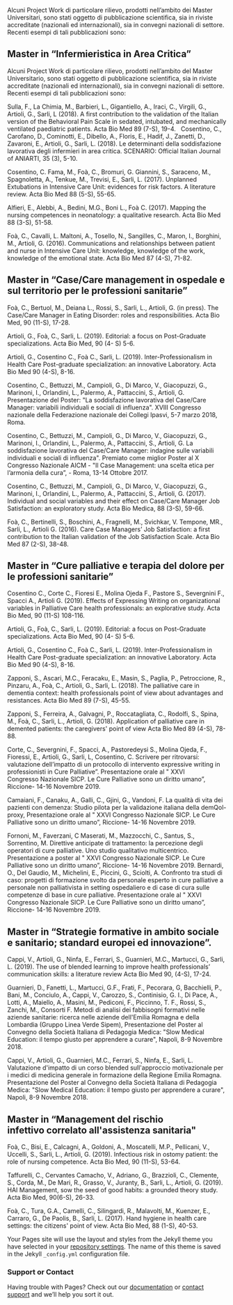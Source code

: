 
Alcuni Project Work di particolare rilievo, prodotti nell’ambito dei Master Universitari, sono stati oggetto di pubblicazione scientifica, sia in riviste accreditate (nazionali ed internazionali), sia in convegni nazionali di settore.  
Recenti esempi di tali pubblicazioni sono:

## Master in “Infermieristica in Area Critica”

Alcuni Project Work di particolare rilievo, prodotti nell’ambito del Master Universitario, sono stati oggetto di pubblicazione scientifica, sia in riviste accreditate (nazionali ed internazionali), sia in convegni nazionali di settore.  Recenti esempi di tali pubblicazioni sono:

Sulla, F., La Chimia, M., Barbieri, L., Gigantiello, A., Iraci, C., Virgili, G., Artioli, G., Sarli, L (2018). A first contribution to the validation of the Italian version of the Behavioral Pain Scale in sedated, intubated, and mechanically ventilated paediatric patients. Acta Bio Med 89 (7-S), 19-4.
  
Cosentino, C., Carofano, D., Cominotti, E., Dibello, A., Floris, E., Hadif, J., Zanetti, D., Zavaroni, E., Artioli, G., Sarli, L. (2018). Le determinanti della soddisfazione lavorativa degli infermieri in area critica. SCENARIO: Official Italian Journal of ANIARTI, 35 (3), 5-10.

Cosentino, C. Fama, M., Foà, C., Bromuri, G. Giannini, S., Saraceno, M., Spagnoletta, A., Tenkue, M., Trevisi, E., Sarli, L. (2017). Unplanned Extubations in Intensive Care Unit: evidences for risk factors. A literature review. Acta Bio Med 88 (5-S), 55-65.

Alfieri, E., Alebbi, A., Bedini, M.G., Boni L., Foà C. (2017). Mapping the nursing competences in neonatology: a qualitative research. Acta Bio Med 88 (3-S), 51-58.

Foà, C., Cavalli, L. Maltoni, A., Tosello, N., Sangilles, C., Maron, I., Borghini, M., Artioli, G. (2016). Communications and relationships between patient and nurse in Intensive Care Unit: knowledge, knowledge of the work, knowledge of the emotional state. Acta Bio Med 87 (4-S), 71-82.  


## Master in “Case/Care management in ospedale e sul territorio per le professioni sanitarie”

Foà, C., Bertuol, M., Deiana L., Rossi, S., Sarli, L., Artioli, G. (in press). The Case/Care Manager in Eating Disorder: roles and responsibilities. Acta Bio Med, 90 (11-S), 17-28.

Artioli, G., Foà, C., Sarli, L. (2019). Editorial: a focus on Post-Graduate specializations. Acta Bio Med, 90 (4- S) 5-6.

Artioli, G., Cosentino C., Foà C., Sarli, L. (2019). Inter-Professionalism in Health Care Post-graduate specialization: an innovative Laboratory. Acta Bio Med 90 (4-S), 8-16.

Cosentino, C., Bettuzzi, M., Campioli, G., Di Marco, V., Giacopuzzi, G., Marinoni, I., Orlandini, L., Palermo, A., Pattaccini, S., Artioli, G. Presentazione del Poster: "La soddisfazione lavorativa del Case/Care Manager: variabili individuali e sociali di influenza". XVIII Congresso nazionale della Federazione nazionale dei Collegi Ipasvi, 5-7 marzo 2018, Roma.

Cosentino, C., Bettuzzi, M., Campioli, G., Di Marco, V., Giacopuzzi, G., Marinoni, I., Orlandini, L., Palermo, A., Pattaccini, S., Artioli, G. La soddisfazione lavorativa del Case/Care Manager: indagine sulle variabili individuali e sociali di influenza". Premiato come miglior Poster al X Congresso Nazionale AICM - "Il Case Management: una scelta etica per l’armonia della cura”, - Roma, 13-14 Ottobre 2017. 

Cosentino, C., Bettuzzi, M., Campioli, G., Di Marco, V., Giacopuzzi, G., Marinoni, I., Orlandini, L., Palermo, A., Pattaccini, S., Artioli, G. (2017). Individual and social variables and their effect on Case/Care Manager Job Satisfaction: an exploratory study. Acta Bio Medica, 88 (3-S), 59-66.  

Foà, C., Bertinelli, S., Boschini, A., Fragnelli, M., Svichkar, V. Tempone, MR., Sarli, L., Artioli G. (2016). Care Case Managers’ Job Satisfaction: a first contribution to the Italian validation of the Job Satisfaction Scale. Acta Bio Med 87 (2-S), 38-48.


## Master in “Cure palliative e terapia del dolore per le professioni sanitarie”

Cosentino C., Corte C., Fioresi E., Molina Ojeda F., Pastore S., Severgnini F., Spacci A., Artioli G. (2019). Effects of Expressing Writing on organizational variables in Palliative Care health professionals: an explorative study. Acta Bio Med, 90 (11-S) 108-116.

Artioli, G., Foà, C., Sarli, L. (2019). Editorial: a focus on Post-Graduate specializations. Acta Bio Med, 90 (4- S) 5-6.

Artioli, G., Cosentino C., Foà C., Sarli, L. (2019). Inter-Professionalism in Health Care Post-graduate specialization: an innovative Laboratory. Acta Bio Med 90 (4-S), 8-16.

Zapponi, S., Ascari, M.C., Feracaku, E., Masin, S., Paglia, P., Petroccione, R., Pinzaru, A., Foà, C., Artioli, G., Sarli, L. (2018). The palliative care in dementia context: health professionals point of view about advantages and resistances. Acta Bio Med 89 (7-S), 45-55.

Zapponi, S., Ferreira, A., Galvagni, P., Roccatagliata, C., Rodolfi, S., Spina, M., Foà, C., Sarli, L., Artioli, G. (2018). Application of palliative care in demented patients: the caregivers' point of view Acta Bio Med 89 (4-S), 78-88.

Corte, C., Severgnini, F., Spacci, A., Pastoredeysi S., Molina Ojeda, F., Fioressi, E., Artioli, G., Sarli, L, Cosentino, C. Scrivere per ritrovarsi: valutazione dell’impatto di un protocollo di intervento expressive writing in professionisti in Cure Palliative”. Presentazione orale al " XXVI Congresso Nazionale SICP. Le Cure Palliative sono un diritto umano”, Riccione- 14-16 Novembre 2019. 

Camaiani, F., Canaku, A., Galli, C., Gjini, G., Vandoni, F. La qualità di vita dei pazienti con demenza: Studio pilota per la validazione italiana della demQol-proxy, Presentazione orale al " XXVI Congresso Nazionale SICP. Le Cure Palliative sono un diritto umano”, Riccione- 14-16 Novembre 2019. 

Fornoni, M., Faverzani, C Maserati, M., Mazzocchi, C., Santus, S., Sorrentino, M. Direttive anticipate di trattamento: la percezione degli operatori di cure palliative. Uno studio qualitativo multicentrico. Presentazione a poster al " XXVI Congresso Nazionale SICP. Le Cure Palliative sono un diritto umano”, Riccione- 14-16 Novembre 2019. 
Bernardi, O., Del Gaudio, M., Michelini, E., Piccini, G., Sciolti, A. Confronto tra studi di caso: progetti di formazione svolto da personale esperto in cure palliative a personale non palliativista in setting ospedaliero e di case di cura sulle competenze di base in cure palliative. Presentazione orale al " XXVI Congresso Nazionale SICP. Le Cure Palliative sono un diritto umano”, Riccione- 14-16 Novembre 2019. 


## Master in “Strategie formative in ambito sociale e sanitario; standard europei ed innovazione”. 

Cappi, V., Artioli, G., Ninfa, E., Ferrari, S., Guarnieri, M.C., Martucci, G., Sarli, L. (2019). The use of blended learning to improve health professionals’ communication skills: a literature review Acta Bio Med 90, (4-S), 17-24.

Guarnieri, D., Fanetti, L., Martucci, G.F.,  Frati, F.,  Pecorara, G, Bacchielli, P., Bani, M.,  Conciulo, A., Cappi, V.,  Carozzo, S., Continisio, G. I.,  Di Pace, A., Lotti, A., Maiello, A.,  Masini, M., Pediconi, F., Piccinno, T. F., Rossi, S.,  Zanchi, M., Consorti F. Metodi di analisi dei fabbisogni formativi nelle aziende sanitarie: ricerca nelle aziende dell'Emilia Romagna e della Lombardia (Gruppo Linea Verde Sipem), Presentazione del Poster al Convegno della Società Italiana di Pedagogia Medica: "Slow Medical Education: il tempo giusto per apprendere a curare", Napoli, 8-9 Novembre 2018.

Cappi, V., Artioli, G., Guarnieri, M.C., Ferrari, S., Ninfa, E., Sarli, L. Valutazione d'impatto di un corso blended sull'approccio motivazionale per i medici di medicina generale in formazione della Regione Emilia Romagna. Presentazione del Poster al Convegno della Società Italiana di Pedagogia Medica: "Slow Medical Education: il tempo giusto per apprendere a curare", Napoli, 8-9 Novembre 2018.


## Master in “Management del rischio infettivo correlato all'assistenza sanitaria" 


Foà, C., Bisi, E., Calcagni, A., Goldoni, A., Moscatelli, M.P., Pellicani, V., Uccelli, S., Sarli, L., Artioli, G. (2019). Infectious risk in ostomy patient: the role of nursing competence. Acta Bio Med, 90 (11-S), 53-64.

Taffurelli, C., Cervantes Camacho, V., Adriano, G., Brazzioli, C., Clemente, S., Corda, M., De Mari, R., Grasso, V., Juranty, B., Sarli, L., Artioli, G. (2019). HAI Management, sow the seed of good habits: a grounded theory study. Acta Bio Med, 90(6-S), 26-33.

Foà, C., Tura, G.A., Camelli, C., Silingardi, R., Malavolti, M., Kuenzer, E., Carraro, G., De Paolis, B., Sarli, L. (2017). Hand hygiene in health care settings: the citizens' point of view. Acta Bio Med, 88 (1-S), 40-53.



Your Pages site will use the layout and styles from the Jekyll theme you have selected in your [repository settings](https://github.com/MASTERPROFESSIONISOCIO-SANITARIE/MASTERPROFESSIONISOCIO-SANITARIE.github.io/settings). The name of this theme is saved in the Jekyll `_config.yml` configuration file.

### Support or Contact

Having trouble with Pages? Check out our [documentation](https://help.github.com/categories/github-pages-basics/) or [contact support](https://github.com/contact) and we’ll help you sort it out.
